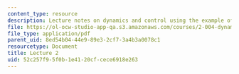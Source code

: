 ```yaml
---
content_type: resource
description: Lecture notes on dynamics and control using the example of cruise control.
file: https://ol-ocw-studio-app-qa.s3.amazonaws.com/courses/2-004-dynamics-and-control-ii-spring-2008/52c257f95f0b1e4120cfcece6918e263_lecture_02.pdf
file_type: application/pdf
parent_uid: 8ed54b04-44e9-89e3-2cf7-3a4b3a0078c1
resourcetype: Document
title: Lecture 2
uid: 52c257f9-5f0b-1e41-20cf-cece6918e263
---
```

